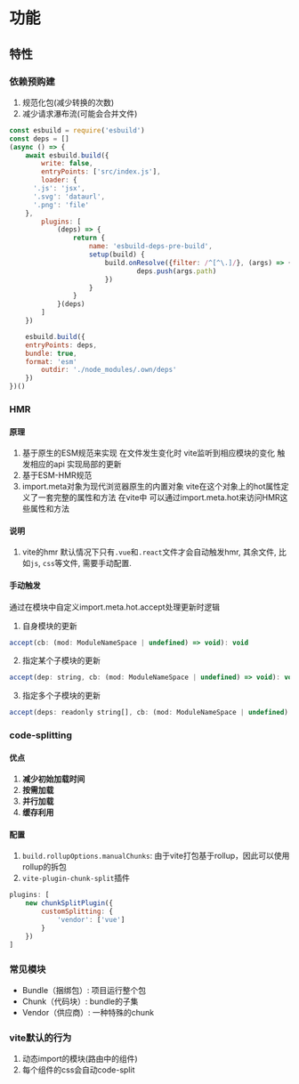 # 功能

## 特性

### 依赖预购建

1. 规范化包(减少转换的次数)
2. 减少请求瀑布流(可能会合并文件)
```js
const esbuild = require('esbuild')
const deps = []
(async () => {
	await esbuild.build({
		write: false,
		entryPoints: ['src/index.js'],
		loader: {
      '.js': 'jsx',
      '.svg': 'dataurl',
      '.png': 'file'
    },
		plugins: [
			(deps) => {
				return {
					name: 'esbuild-deps-pre-build',
					setup(build) {
						build.onResolve({filter: /^[^\.]/}, (args) => {
								deps.push(args.path)
						})
					}
				}
			}(deps)
		]
	})

	esbuild.build({
    entryPoints: deps,
    bundle: true,
    format: 'esm'
		outdir: './node_modules/.own/deps'
	})
})()

```

### HMR

#### 原理

1. 基于原生的ESM规范来实现 在文件发生变化时 vite监听到相应模块的变化 触发相应的api 实现局部的更新
2. 基于ESM-HMR规范
3. import.meta对象为现代浏览器原生的内置对象 vite在这个对象上的hot属性定义了一套完整的属性和方法 在vite中 可以通过import.meta.hot来访问HMR这些属性和方法

#### 说明

1. vite的hmr 默认情况下只有`.vue`和`.react`文件才会自动触发hmr, 其余文件, 比如`js`, `css`等文件, 需要手动配置.

#### 手动触发

通过在模块中自定义import.meta.hot.accept处理更新时逻辑

1. 自身模块的更新

```js
accept(cb: (mod: ModuleNameSpace | undefined) => void): void
```

2. 指定某个子模块的更新

```js
accept(dep: string, cb: (mod: ModuleNameSpace | undefined) => void): void
```

3. 指定多个子模块的更新

```js
accept(deps: readonly string[], cb: (mod: ModuleNameSpace | undefined) => void): void
```

### code-splitting

#### 优点
1. **减少初始加载时间**
2. **按需加载**
3. **并行加载**
4. **缓存利用**

#### 配置
1. `build.rollupOptions.manualChunks`: 由于vite打包基于rollup，因此可以使用rollup的拆包
2. `vite-plugin-chunk-split`插件
```js
plugins: [
	new chunkSplitPlugin({
		customSplitting: {
			'vendor': ['vue']
		}
	})
]
```

### 常见模块
- Bundle（捆绑包）: 项目运行整个包
- Chunk（代码块）: bundle的子集
- Vendor（供应商）: 一种特殊的chunk

### vite默认的行为
1. 动态import的模块(路由中的组件)
2. 每个组件的css会自动code-split